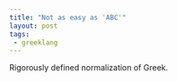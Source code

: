```yaml
---
title: "Not as easy as 'ABC'"
layout: post
tags:
 - greeklang
---
```




Rigorously defined normalization of Greek.
